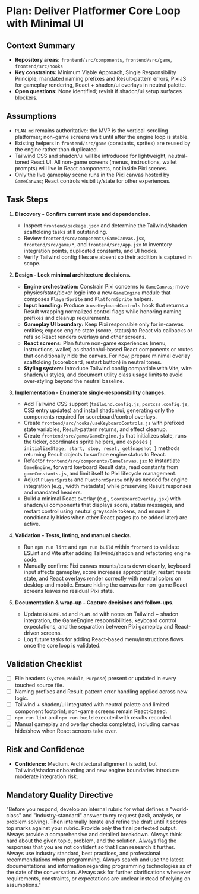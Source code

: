 # Plan: Deliver Platformer Core Loop with Minimal UI

## Context Summary
- **Repository areas:** `frontend/src/components`, `frontend/src/game`, `frontend/src/hooks`
- **Key constraints:** Minimum Viable Approach, Single Responsibility Principle, mandated naming prefixes and Result-pattern errors, PixiJS for gameplay rendering, React + shadcn/ui overlays in neutral palette.
- **Open questions:** None identified; revisit if shadcn/ui setup surfaces blockers.

## Assumptions
- `PLAN.md` remains authoritative: the MVP is the vertical-scrolling platformer; non-game screens wait until after the engine loop is stable.
- Existing helpers in `frontend/src/game` (constants, sprites) are reused by the engine rather than duplicated.
- Tailwind CSS and shadcn/ui will be introduced for lightweight, neutral-toned React UI. All non-game screens (menus, instructions, wallet prompts) will live in React components, not inside Pixi scenes.
- Only the live gameplay scene runs in the Pixi canvas hosted by `GameCanvas`; React controls visibility/state for other experiences.

## Task Steps
1. **Discovery - Confirm current state and dependencies.**
   - Inspect `frontend/package.json` and determine the Tailwind/shadcn scaffolding tasks still outstanding.
   - Review `frontend/src/components/GameCanvas.jsx`, `frontend/src/game/*`, and `frontend/src/App.jsx` to inventory integration points, duplicated constants, and UI hooks.
   - Verify Tailwind config files are absent so their addition is captured in scope.

2. **Design - Lock minimal architecture decisions.**
   - **Engine orchestration:** Constrain Pixi concerns to `GameCanvas`; move physics/state/ticker logic into a new `GameEngine` module that composes `PlayerSprite` and `PlatformSprite` helpers.
   - **Input handling:** Produce a `useKeyboardControls` hook that returns a Result wrapping normalized control flags while honoring naming prefixes and cleanup requirements.
   - **Gameplay UI boundary:** Keep Pixi responsible only for in-canvas entities; expose engine state (score, status) to React via callbacks or refs so React renders overlays and other screens.
   - **React screens:** Plan future non-game experiences (menu, instructions, wallet) as shadcn/ui-based React components or routes that conditionally hide the canvas. For now, prepare minimal overlay scaffolding (scoreboard, restart button) in neutral tones.
   - **Styling system:** Introduce Tailwind config compatible with Vite, wire shadcn/ui styles, and document utility class usage limits to avoid over-styling beyond the neutral baseline.

3. **Implementation - Enumerate single-responsibility changes.**
   - Add Tailwind CSS support (`tailwind.config.js`, `postcss.config.js`, CSS entry updates) and install shadcn/ui, generating only the components required for scoreboard/control overlays.
   - Create `frontend/src/hooks/useKeyboardControls.js` with prefixed state variables, Result-pattern returns, and effect cleanup.
   - Create `frontend/src/game/GameEngine.js` that initializes state, runs the ticker, coordinates sprite helpers, and exposes `{ initializeStage, start, stop, reset, getSnapshot }` methods returning Result objects to surface engine status to React.
   - Refactor `frontend/src/components/GameCanvas.jsx` to instantiate `GameEngine`, forward keyboard Result data, read constants from `gameConstants.js`, and limit itself to Pixi lifecycle management.
   - Adjust `PlayerSprite` and `PlatformSprite` only as needed for engine integration (e.g., width metadata) while preserving Result responses and mandated headers.
   - Build a minimal React overlay (e.g., `ScoreboardOverlay.jsx`) with shadcn/ui components that displays score, status messages, and restart control using neutral greyscale tokens, and ensure it conditionally hides when other React pages (to be added later) are active.

4. **Validation - Tests, linting, and manual checks.**
   - Run `npm run lint` and `npm run build` within `frontend` to validate ESLint and Vite after adding Tailwind/shadcn and refactoring engine code.
   - Manually confirm: Pixi canvas mounts/tears down cleanly, keyboard input affects gameplay, score increases appropriately, restart resets state, and React overlays render correctly with neutral colors on desktop and mobile. Ensure hiding the canvas for non-game React screens leaves no residual Pixi state.

5. **Documentation & wrap-up - Capture decisions and follow-ups.**
   - Update `README.md` and `PLAN.md` with notes on Tailwind + shadcn integration, the GameEngine responsibilities, keyboard control expectations, and the separation between Pixi gameplay and React-driven screens.
   - Log future tasks for adding React-based menu/instructions flows once the core loop is validated.

## Validation Checklist
- [ ] File headers (`System`, `Module`, `Purpose`) present or updated in every touched source file.
- [ ] Naming prefixes and Result-pattern error handling applied across new logic.
- [ ] Tailwind + shadcn/ui integrated with neutral palette and limited component footprint; non-game screens remain React-based.
- [ ] `npm run lint` and `npm run build` executed with results recorded.
- [ ] Manual gameplay and overlay checks completed, including canvas hide/show when React screens take over.

## Risk and Confidence
- **Confidence:** Medium. Architectural alignment is solid, but Tailwind/shadcn onboarding and new engine boundaries introduce moderate integration risk.

## Mandatory Quality Directive
"Before you respond, develop an internal rubric for what defines a "world-class" and "industry-standard" answer to my request (task, analysis, or problem solving). Then internally iterate and refine the draft until it scores top marks against your rubric. Provide only the final perfected output. Always provide a comprehensive and detailed breakdown. Always think hard about the given topic, problem, and the solution. Always flag the responses that you are not confident so that I can research it further. Always use industry standard, best practices, and professional recommendations when programming. Always search and use the latest documentations and information regarding programming technologies as of the date of the conversation. Always ask for further clarifications whenever requirements, constraints, or expectations are unclear instead of relying on assumptions."
